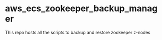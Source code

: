 # aws_ecs_zookeeper_backup_manager
This repo hosts all the scripts to backup and restore zookeeper z-nodes

